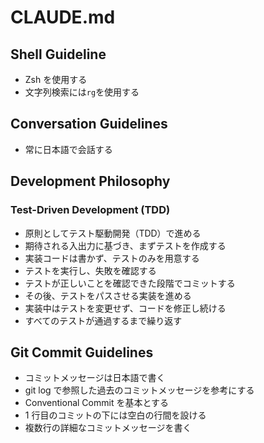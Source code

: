 # CLAUDE.md

## Shell Guideline

- Zsh を使用する
- 文字列検索には`rg`を使用する

## Conversation Guidelines

- 常に日本語で会話する

## Development Philosophy

### Test-Driven Development (TDD)

- 原則としてテスト駆動開発（TDD）で進める
- 期待される入出力に基づき、まずテストを作成する
- 実装コードは書かず、テストのみを用意する
- テストを実行し、失敗を確認する
- テストが正しいことを確認できた段階でコミットする
- その後、テストをパスさせる実装を進める
- 実装中はテストを変更せず、コードを修正し続ける
- すべてのテストが通過するまで繰り返す

## Git Commit Guidelines

- コミットメッセージは日本語で書く
- git log で参照した過去のコミットメッセージを参考にする
- Conventional Commit を基本とする
- 1 行目のコミットの下には空白の行間を設ける
- 複数行の詳細なコミットメッセージを書く
